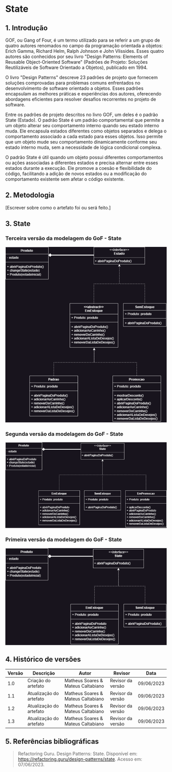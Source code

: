# State

## 1. Introdução

GOF, ou Gang of Four, é um termo utilizado para se referir a um grupo de quatro autores renomados no campo da programação orientada a objetos: Erich Gamma, Richard Helm, Ralph Johnson e John Vlissides. Esses quatro autores são conhecidos por seu livro "Design Patterns: Elements of Reusable Object-Oriented Software" (Padrões de Projeto: Soluções Reutilizáveis de Software Orientado a Objetos), publicado em 1994.

O livro "Design Patterns" descreve 23 padrões de projeto que fornecem soluções comprovadas para problemas comuns enfrentados no desenvolvimento de software orientado a objetos. Esses padrões encapsulam as melhores práticas e experiências dos autores, oferecendo abordagens eficientes para resolver desafios recorrentes no projeto de software.

Entre os padrões de projeto descritos no livro GOF, um deles é o padrão State (Estado). O padrão State é um padrão comportamental que permite a um objeto alterar seu comportamento interno quando seu estado interno muda. Ele encapsula estados diferentes como objetos separados e delega o comportamento associado a cada estado para esses objetos. Isso permite que um objeto mude seu comportamento dinamicamente conforme seu estado interno muda, sem a necessidade de lógica condicional complexa.

O padrão State é útil quando um objeto possui diferentes comportamentos ou ações associadas a diferentes estados e precisa alternar entre esses estados durante a execução. Ele promove a coesão e flexibilidade do código, facilitando a adição de novos estados ou a modificação do comportamento existente sem afetar o código existente.

## 2. Metodologia

[Escrever sobre como o artefato foi ou será feito.]

## 3. State

### Terceira versão da modelagem do GoF - State
![](images/GoF_v3.png)
### Segunda versão da modelagem do GoF - State
![](images/GoF_v2.png)

### Primeira versão da modelagem do GoF - State
![](images/GoF_v1.png)



## 4. Histórico de versões

| Versão | Descrição            | Autor           | Revisor           | Data           |
| ------ | -------------------- | --------------- | ----------------- | -------------- |
| 1.0 | Criação do artefato | Matheus Soares & Mateus Caltabiano | Revisor da versão | 09/06/2023 |
| 1.1 | Atualização do artefato | Matheus Soares & Mateus Caltabiano | Revisor da versão | 09/06/2023 |
| 1.2 | Atualização do artefato | Matheus Soares & Mateus Caltabiano | Revisor da versão | 09/06/2023 |
| 1.3 | Atualização do artefato | Matheus Soares & Mateus Caltabiano | Revisor da versão | 09/06/2023 |

## 5. Referências bibliográficas

> Refactoring Guru. Design Patterns: State. Disponível em: https://refactoring.guru/design-patterns/state. Acesso em: 07/06/2023.
